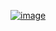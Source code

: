 <a align="center" href="https://open.spotify.com/track/0NJNQdvwxZTylydofoF76s?si=nFmJ3smkTVWoeYUbM3QwCg"><img src="https://scontent-sin6-1.xx.fbcdn.net/v/t1.0-9/124094926_1675077275987237_7829105675535973472_o.jpg?_nc_cat=106&ccb=2&_nc_sid=e3f864&_nc_eui2=AeHM9szvfVx2tlIIbpWZiNHNDxQE9OEPZ-UPFAT04Q9n5bguvaeRJBdhWWoitEqcOWO_Ye7gy4Grxh32u9OcwNwj&_nc_ohc=Zq5goH1jjh0AX_S0cJK&_nc_ht=scontent-sin6-1.xx&oh=8bd22f02fd92ce1937535bc6bfa6a7b6&oe=5FCB1147" alt="image"  /></a>

 <!-- <img src="https://i.ibb.co/Gdy6nyV/new.gif" alt="new" width="30"/> -->
